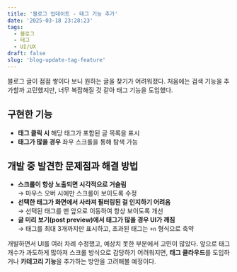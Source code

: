 ```yaml
---
title: '블로그 업데이트 - 태그 기능 추가'
date: '2025-03-18 23:28:23'
tags:
  - 블로그
  - 태그
  - UI/UX
draft: false
slug: 'blog-update-tag-feature'
---
```


블로그 글이 점점 쌓이다 보니 원하는 글을 찾기가 어려워졌다. 처음에는 검색 기능을 추가할까 고민했지만, 너무 복잡해질 것 같아 태그 기능을 도입했다.

## 구현한 기능

- **태그 클릭 시** 해당 태그가 포함된 글 목록을 표시
- **태그가 많을 경우** 좌우 스크롤을 통해 탐색 가능

## 개발 중 발견한 문제점과 해결 방법

- **스크롤이 항상 노출되면 시각적으로 거슬림**  
  → 마우스 오버 시에만 스크롤이 보이도록 수정
- **선택한 태그가 화면에서 사라져 필터링된 걸 인지하기 어려움**  
  → 선택된 태그를 맨 앞으로 이동하여 항상 보이도록 개선
- **글 미리 보기(post preview)에서 태그가 많을 경우 UI가 깨짐**  
  → 태그를 최대 3개까지만 표시하고, 초과된 태그는 `+n` 형식으로 축약

개발하면서 UI를 여러 차례 수정했고, 예상치 못한 부분에서 고민이 많았다. 앞으로 태그 개수가 과도하게 많아져 스크롤 방식으로 감당하기 어려워지면, **태그 클라우드**를 도입하거나 **카테고리 기능**을 추가하는 방안을 고려해볼 예정이다.
